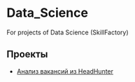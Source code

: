 # Data_Science
For projects of Data Science (SkillFactory)

## Проекты

* [Анализ вакансий из HeadHunter]()

